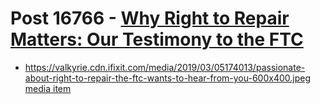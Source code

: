 # Post 16766 - [Why Right to Repair Matters: Our Testimony to the FTC](https://www.ifixit.com/News/16766/why-right-to-repair-matters-our-testimony-to-the-ftc)

- https://valkyrie.cdn.ifixit.com/media/2019/03/05174013/passionate-about-right-to-repair-the-ftc-wants-to-hear-from-you-600x400.jpeg [media item](media-27431.md)